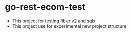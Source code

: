 # go-rest-ecom-test

- This project for testing fiber v2 and sqlx
- This project use for experimental new project structure
